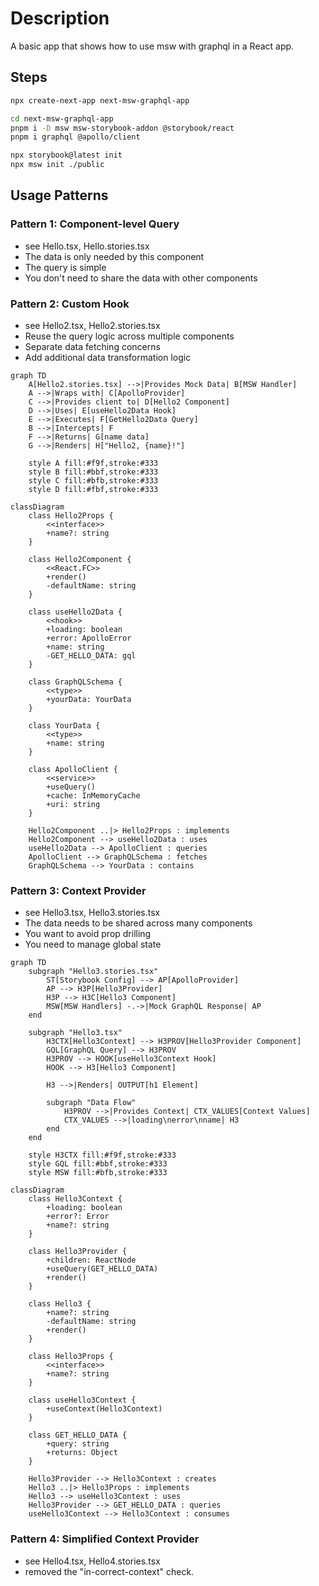 # Description

A basic app that shows how to use msw with graphql in a React app.

## Steps

``` {.bash org-language="sh"}
npx create-next-app next-msw-graphql-app

cd next-msw-graphql-app
pnpm i -D msw msw-storybook-addon @storybook/react
pnpm i graphql @apollo/client

npx storybook@latest init
npx msw init ./public
```

## Usage Patterns

### Pattern 1: Component-level Query

-   see Hello.tsx, Hello.stories.tsx
-   The data is only needed by this component
-   The query is simple
-   You don't need to share the data with other components

### Pattern 2: Custom Hook

-   see Hello2.tsx, Hello2.stories.tsx
-   Reuse the query logic across multiple components
-   Separate data fetching concerns
-   Add additional data transformation logic

```mermaid
graph TD
    A[Hello2.stories.tsx] -->|Provides Mock Data| B[MSW Handler]
    A -->|Wraps with| C[ApolloProvider]
    C -->|Provides client to| D[Hello2 Component]
    D -->|Uses| E[useHello2Data Hook]
    E -->|Executes| F[GetHello2Data Query]
    B -->|Intercepts| F
    F -->|Returns| G[name data]
    G -->|Renders| H["Hello2, {name}!"]

    style A fill:#f9f,stroke:#333
    style B fill:#bbf,stroke:#333
    style C fill:#bfb,stroke:#333
    style D fill:#fbf,stroke:#333
```

```mermaid
classDiagram
    class Hello2Props {
        <<interface>>
        +name?: string
    }

    class Hello2Component {
        <<React.FC>>
        +render()
        -defaultName: string
    }

    class useHello2Data {
        <<hook>>
        +loading: boolean
        +error: ApolloError
        +name: string
        -GET_HELLO_DATA: gql
    }

    class GraphQLSchema {
        <<type>>
        +yourData: YourData
    }

    class YourData {
        <<type>>
        +name: string
    }

    class ApolloClient {
        <<service>>
        +useQuery()
        +cache: InMemoryCache
        +uri: string
    }

    Hello2Component ..|> Hello2Props : implements
    Hello2Component --> useHello2Data : uses
    useHello2Data --> ApolloClient : queries
    ApolloClient --> GraphQLSchema : fetches
    GraphQLSchema --> YourData : contains
```

### Pattern 3: Context Provider

-   see Hello3.tsx, Hello3.stories.tsx
-   The data needs to be shared across many components
-   You want to avoid prop drilling
-   You need to manage global state


```mermaid
graph TD
    subgraph "Hello3.stories.tsx"
        ST[Storybook Config] --> AP[ApolloProvider]
        AP --> H3P[Hello3Provider]
        H3P --> H3C[Hello3 Component]
        MSW[MSW Handlers] -.->|Mock GraphQL Response| AP
    end

    subgraph "Hello3.tsx"
        H3CTX[Hello3Context] --> H3PROV[Hello3Provider Component]
        GQL[GraphQL Query] --> H3PROV
        H3PROV --> HOOK[useHello3Context Hook]
        HOOK --> H3[Hello3 Component]
        
        H3 -->|Renders| OUTPUT[h1 Element]
        
        subgraph "Data Flow"
            H3PROV -->|Provides Context| CTX_VALUES[Context Values]
            CTX_VALUES -->|loading\nerror\nname| H3
        end
    end

    style H3CTX fill:#f9f,stroke:#333
    style GQL fill:#bbf,stroke:#333
    style MSW fill:#bfb,stroke:#333
```

```mermaid
classDiagram
    class Hello3Context {
        +loading: boolean
        +error?: Error
        +name?: string
    }

    class Hello3Provider {
        +children: ReactNode
        +useQuery(GET_HELLO_DATA)
        +render()
    }

    class Hello3 {
        +name?: string
        -defaultName: string
        +render()
    }

    class Hello3Props {
        <<interface>>
        +name?: string
    }

    class useHello3Context {
        +useContext(Hello3Context)
    }

    class GET_HELLO_DATA {
        +query: string
        +returns: Object
    }

    Hello3Provider --> Hello3Context : creates
    Hello3 ..|> Hello3Props : implements
    Hello3 --> useHello3Context : uses
    Hello3Provider --> GET_HELLO_DATA : queries
    useHello3Context --> Hello3Context : consumes
```

### Pattern 4: Simplified Context Provider

- see Hello4.tsx, Hello4.stories.tsx
- removed the "in-correct-context" check.
